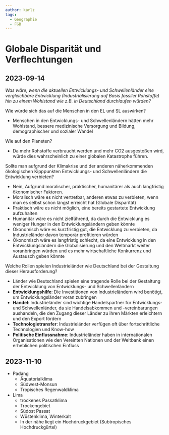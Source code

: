 ```yaml
---
author: karlz
tags:
  - Geographie
  - FGB
---
```


# Globale Disparität und Verflechtungen

## 2023-09-14

*Was wäre, wenn die aktuellen Entwicklungs- und Schwellenländer eine vergleichbare Entwicklung (Industrialisierung auf Basis fossiler Rohstoffe) hin zu einem Wohlstand wie z.B. in Deutschland durchlaufen würden?*

Wie würde sich das auf die Menschen in den EL und SL auswirken? 
- Menschen in den Entwicklungs- und Schwellenländern hätten mehr Wohlstand, bessere medizinische Versorgung und Bildung, demographischer und sozialer Wandel

Wie auf den Planeten?
- Da mehr Rohstoffe verbraucht werden und mehr CO2 ausgestoßen wird, würde dies wahrscheinlich zu einer globalen Katastrophe führen.

Sollte man aufgrund der Klimakrise und der anderen näherkommenden ökologischen Kipppunkten Entwicklungs- und Schwellenländern die Entwicklung verbieten?
- Nein, Aufgrund moralischer, praktischer, humanitärer als auch langfristig ökonomischer Faktoren.
- Moralisch wäre es nicht vertretbar, anderen etwas zu verbieten, wenn man es selbst schon längst erreicht hat (Globale Disparität)
- Praktisch wäre es nicht möglich, eine bereits gestartete Entwicklung aufzuhalten
- Humanitär wäre es nicht zielführend, da durch die Entwicklung es weniger Hunger in den Entwicklungsländern geben könnte
- Ökonomisch wäre es kurzfristig gut, die Entwicklung zu verbieten, da Industrieländer davon temporär profitieren würden
- Ökonomisch wäre es langfristig schlecht, da eine Entwicklung in den Entwicklungsländern die Globalisierung und den Weltmarkt weiter voranbringen würden und es mehr wirtschaftliche Konkurrenz und Austausch geben könnte

Welche Rollen spielen Industrieländer wie Deutschland bei der Gestaltung dieser Herausforderung?
- Länder wie Deutschland spielen eine tragende Rolle bei der Gestaltung der Entwicklung von Entwicklungs- und Schwellenländern
- **Entwicklungshilfe**: Die Investitionen von Industrieländern wird benötigt, um Entwicklungsländer voran zubringen
- **Handel**: Industrieländer sind wichtige Handelspartner für Entwicklungs- und Schwellenländer, da sie Handelsabkommen und -vereinbarungen aushandeln, die den Zugang dieser Länder zu ihren Märkten erleichtern und den Export fördern
- **Technologietransfer**: Industrieländer verfügen oft über fortschrittliche Technologien und Know-how
- **Politische Einflussnahme**: Industrieländer haben in internationalen Organisationen wie den Vereinten Nationen und der Weltbank einen erheblichen politischen Einfluss

## 2023-11-10

- Padang
	- Äquatorialklima
	- Südwest-Monsun
	- Tropisches Regenwaldklima
- Lima
	- trockenes Passatklima
	- Trockengebiet
	- Südost Passat
	- Wüstenklima, Winterkalt
	- In der nähe liegt ein Hochdruckgebiet (Subtropisches Hochdruckgürtel)